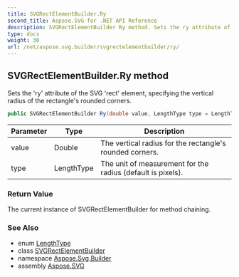 ```yaml
---
title: SVGRectElementBuilder.Ry
second_title: Aspose.SVG for .NET API Reference
description: SVGRectElementBuilder Ry method. Sets the ry attribute of the SVG rect element specifying the vertical radius of the rectangles rounded corners
type: docs
weight: 30
url: /net/aspose.svg.builder/svgrectelementbuilder/ry/
---
```

## SVGRectElementBuilder.Ry method

Sets the 'ry' attribute of the SVG 'rect' element, specifying the vertical radius of the rectangle's rounded corners.

```csharp
public SVGRectElementBuilder Ry(double value, LengthType type = LengthType.Px)
```

| Parameter | Type | Description |
| --- | --- | --- |
| value | Double | The vertical radius for the rectangle's rounded corners. |
| type | LengthType | The unit of measurement for the radius (default is pixels). |

### Return Value

The current instance of SVGRectElementBuilder for method chaining.

### See Also

* enum [LengthType](../../lengthtype/)
* class [SVGRectElementBuilder](../)
* namespace [Aspose.Svg.Builder](../../../aspose.svg.builder/)
* assembly [Aspose.SVG](../../../)
